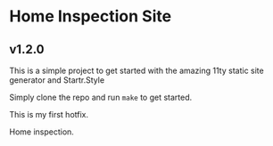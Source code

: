 # Home Inspection Site

## v1.2.0

This is a simple project to get started with the amazing 11ty static site generator and Startr.Style

Simply clone the repo and run `make` to get started.

This is my first hotfix.

Home inspection.

